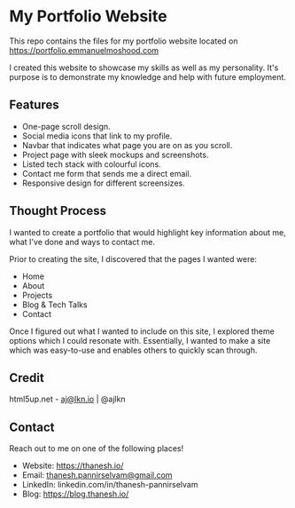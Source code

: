 # My Portfolio Website

This repo contains the files for my portfolio website located on https://portfolio.emmanuelmoshood.com

I created this website to showcase my skills as well as my personality. It's purpose is to demonstrate my knowledge and help with future employment.

## Features

- One-page scroll design.
- Social media icons that link to my profile.
- Navbar that indicates what page you are on as you scroll.
- Project page with sleek mockups and screenshots.
- Listed tech stack with colourful icons.
- Contact me form that sends me a direct email.
- Responsive design for different screensizes.

## Thought Process

I wanted to create a portfolio that would highlight key information about me, what I've done and ways to contact me.

Prior to creating the site, I discovered that the pages I wanted were:

- Home
- About
- Projects
- Blog & Tech Talks
- Contact

Once I figured out what I wanted to include on this site, I explored theme options which I could resonate with. Essentially, I wanted to make a site which was easy-to-use and enables others to quickly scan through.

## Credit

html5up.net - aj@lkn.io | @ajlkn

## Contact

Reach out to me on one of the following places!

- Website: https://thanesh.io/
- Email: thanesh.pannirselvam@gmail.com
- LinkedIn: linkedin.com/in/thanesh-pannirselvam
- Blog: https://blog.thanesh.io/
